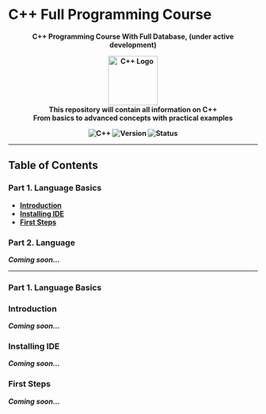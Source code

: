 # C++ Full Programming Course

<p align="center">
  <strong>C++ Programming Course With Full Database, (under active development)<strong>
</p>

<p align="center">
  <img src="https://isocpp.org/assets/images/cpp_logo.png" alt="C++ Logo" width="100">
  <br>
  <strong>This repository will contain all information on C++</strong>
  <br>
  <span>From basics to advanced concepts with practical examples</span>
</p>

<p align="center">
  <img src="https://img.shields.io/badge/C%2B%2B-00599C?style=flat&logo=c%2B%2B&logoColor=white" alt="C++">
  <img src="https://img.shields.io/badge/version-0.0.2--alpha-red" alt="Version">
  <img src="https://img.shields.io/badge/status-under%20active%20developed-yellow" alt="Status">
</p>

---

## Table of Contents

### Part 1. Language Basics

- [Introduction](#introduction)
- [Installing IDE](#installing-ide)
- [First Steps](#first-steps)

### Part 2. Language
*Coming soon...*

---

### Part 1. Language Basics

### Introduction
*Coming soon...*

### Installing IDE
*Coming soon...*

### First Steps
*Coming soon...*
